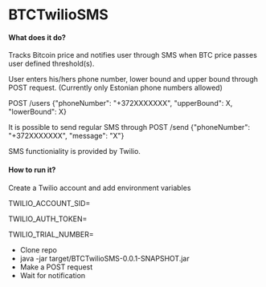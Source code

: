 # BTCTwilioSMS

#### **What does it do?**
Tracks Bitcoin price and notifies user through SMS when BTC price passes user defined threshold(s).

User enters his/hers phone number, lower bound and upper bound through POST request.
(Currently only Estonian phone numbers allowed)

POST /users {"phoneNumber": "+372XXXXXXX", "upperBound": X, "lowerBound": X}

It is possible to send regular SMS through POST /send {"phoneNumber": "+372XXXXXXX", "message": "X"}

SMS functioniality is provided by Twilio.

#### **How to run it?**
Create a Twilio account and add environment variables

TWILIO_ACCOUNT_SID=

TWILIO_AUTH_TOKEN=

TWILIO_TRIAL_NUMBER=

* Clone repo
* java -jar target/BTCTwilioSMS-0.0.1-SNAPSHOT.jar
* Make a POST request
* Wait for notification


